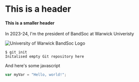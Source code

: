 # This is a header

#### This is a smaller header

In 2023-24, I'm the president of BandSoc at Warwick Univeristy

![University of Warwick BandSoc Logo](https://www.warwickbandsoc.co.uk/images/logo.png)

```
$ git init
Initalised empty Git repository here
```
And here's some javascript
```javascript
var myVar = "Hello, world!";
```
